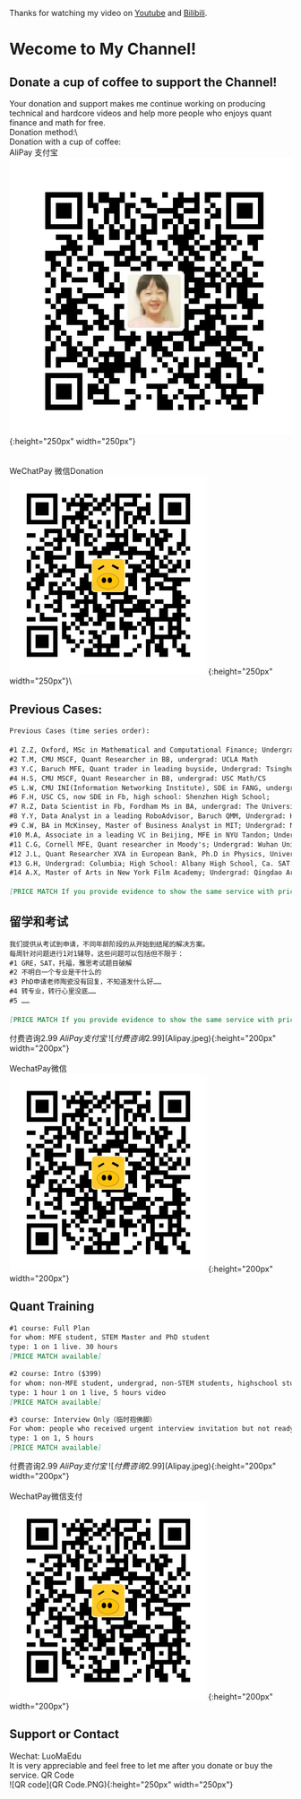
       
	       
		           
				   
Thanks for watching my video on [Youtube](https://www.youtube.com/channel/UCF6yapaqaAp-1xuDvH_mDmQ) and [Bilibili](https://space.bilibili.com/448559999).

    

# Wecome to My Channel!
## Donate a cup of coffee to support the Channel!
Your donation and support makes me continue working on producing technical and hardcore videos and help more people who enjoys quant finance and math for free.\
Donation method:\   
Donation with a cup of coffee:\
AliPay 支付宝\
![AliPay支付宝](Alipay.jpeg){:height="250px" width="250px"}\
\
\
WeChatPay 微信Donation\
![WeChat微信支付](WechatPay.PNG){:height="250px" width="250px"}\

## Previous Cases:
```markdown
Previous Cases (time series order):

#1 Z.Z, Oxford, MSc in Mathematical and Computational Finance; Undergrad: Central University of Finance and Economics
#2 T.M, CMU MSCF, Quant Researcher in BB, undergrad: UCLA Math
#3 Y.C, Baruch MFE, Quant trader in leading buyside, Undergrad: Tsinghua Uni. 
#4 H.S, CMU MSCF, Quant Researcher in BB, undergrad: USC Math/CS
#5 L.W, CMU INI(Information Networking Institute), SDE in FANG, undergrad: USC Math/CS
#6 F.H, USC CS, now SDE in Fb, high school: Shenzhen High School;
#7 R.Z, Data Scientist in Fb, Fordham Ms in BA, undergrad: The University of Manchester Accounting;
#8 Y.Y, Data Analyst in a leading RoboAdvisor, Baruch QMM, Undergrad: Hehai Uni. Public Business Administration;
#9 C.W, BA in McKinsey, Master of Business Analyst in MIT; Undergrad: NYU Mechanical Engineer;
#10 M.A, Associate in a leading VC in Beijing, MFE in NYU Tandon; Undergrad: Wuhan Uni.
#11 C.G, Cornell MFE, Quant researcher in Moody's; Undergrad: Wuhan Uni.
#12 J.L, Quant Researcher XVA in European Bank, Ph.D in Physics, University of Cambridge; Undergrad: University of Science and Technology of China
#13 G.H, Undergrad: Columbia; High School: Albany High School, Ca. SAT: 2300
#14 A.X, Master of Arts in New York Film Academy; Undergrad: Qingdao Art School

[PRICE MATCH If you provide evidence to show the same service with price in the market.]
```
## 留学和考试

```markdown
我们提供从考试到申请，不同年龄阶段的从开始到结尾的解决方案。      
每周针对问题进行1对1辅导，这些问题可以包括但不限于：
#1 GRE，SAT，托福，雅思考试题目破解
#2 不明白一个专业是干什么的
#3 PhD申请老师陶瓷没有回复，不知道发什么好……
#4 转专业，转行心里没底……
#5 ……

[PRICE MATCH If you provide evidence to show the same service with price in the market.]
```
付费咨询$2.99\
AliPay支付宝\
![付费咨询$2.99](Alipay.jpeg){:height="200px" width="200px"}\
\
WechatPay微信\
![付费咨询$2.99](WechatPay.PNG){:height="200px" width="200px"}


## Quant Training

```markdown
#1 course: Full Plan
for whom: MFE student, STEM Master and PhD student
type: 1 on 1 live. 30 hours
[PRICE MATCH available]
```
```markdown
#2 course: Intro ($399)
for whom: non-MFE student, undergrad, non-STEM students, highschool student (we already have 2 highschool students!)
type: 1 hour 1 on 1 live, 5 hours video
[PRICE MATCH available]
```
```markdown
#3 course: Interview Only（临时抱佛脚）
For whom: people who received urgent interview invitation but not ready...(I strongly recommend you give up if you are not ready)
type: 1 on 1, 5 hours
[PRICE MATCH available]
```
付费咨询$2.99\
AliPay支付宝\
![付费咨询$2.99](Alipay.jpeg){:height="200px" width="200px"}\
\
WechatPay微信支付\
![付费咨询$2.99](WechatPay.PNG){:height="200px" width="200px"}



## Support or Contact
Wechat: LuoMaEdu\
It is very appreciable and feel free to let me after you donate or buy the service. 
QR Code\
![QR code](QR Code.PNG){:height="250px" width="250px"}



